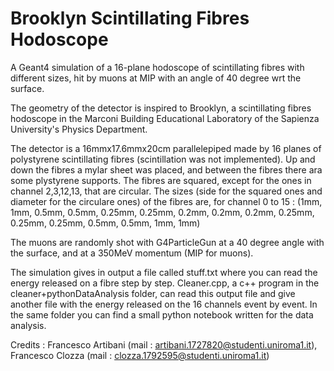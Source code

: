 # Brooklyn Scintillating Fibres Hodoscope
A Geant4 simulation of a 16-plane hodoscope of scintillating fibres with different sizes, hit by muons at MIP with an angle of 40 degree wrt the surface.

The geometry of the detector is inspired to Brooklyn, a scintillating fibres hodoscope in the Marconi Building Educational Laboratory of the Sapienza University's Physics Department.

The detector is a 16mmx17.6mmx20cm parallelepiped made by 16 planes of polystyrene scintillating fibres (scintillation was not implemented). Up and down the fibres a mylar sheet was placed, and between the fibres there ara some plystyrene supports.
The fibres are squared, except for the ones in channel 2,3,12,13, that are circular. The sizes (side for the squared ones and diameter for the circulare ones) of the fibres are, for channel 0 to 15 : (1mm, 1mm, 0.5mm, 0.5mm, 0.25mm, 0.25mm, 0.2mm, 0.2mm, 0.2mm, 0.25mm, 0.25mm, 0.25mm, 0.5mm, 0.5mm, 1mm, 1mm) 

The muons are randomly shot with G4ParticleGun at a 40 degree angle with the surface, and at a 350MeV momentum (MIP for muons).

The simulation gives in output a file called stuff.txt where you can read the energy released on a fibre step by step. Cleaner.cpp, a c++ program in the cleaner+pythonDataAnalysis folder, can read this output file and give another file with the energy released on the 16 channels event by event. In the same folder you can find a small python notebook written for the data analysis.

Credits : Francesco Artibani (mail : artibani.1727820@studenti.uniroma1.it), Francesco Clozza (mail : clozza.1792595@studenti.uniroma1.it)
